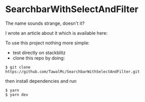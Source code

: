 # SearchbarWithSelectAndFilter

The name sounds strange, doesn't it?

I wrote an article about it which is available here: 

To use this project nothing more simple:
- test directly on stackblitz 
- clone this repo by doing:
  
```shell
$ git clone https://github.com/TawalMc/SearchbarWithSelectAndFilter.git
```
then install dependencies and run 
```shell
$ yarn 
$ yarn dev
```
